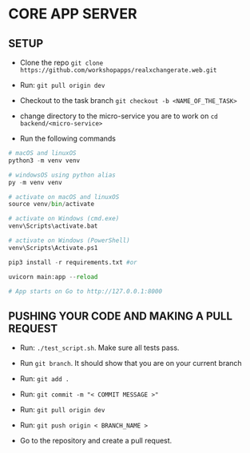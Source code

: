 # CORE APP SERVER

## SETUP

- Clone the repo
  `git clone https://github.com/workshopapps/realxchangerate.web.git`

- Run: `git pull origin dev`

- Checkout to the task branch `git checkout -b <NAME_OF_THE_TASK>`

- change directory to the micro-service you are to work on `cd backend/<micro-service>`

- Run the following commands

```python
# macOS and linuxOS
python3 -m venv venv

# windowsOS using python alias
py -m venv venv

# activate on macOS and linuxOS
source venv/bin/activate

# activate on Windows (cmd.exe)
venv\Scripts\activate.bat

# activate on Windows (PowerShell)
venv\Scripts\Activate.ps1

pip3 install -r requirements.txt #or

uvicorn main:app --reload

# App starts on Go to http://127.0.0.1:8000
```

## PUSHING YOUR CODE AND MAKING A PULL REQUEST

- Run: `./test_script.sh`. Make sure all tests pass.

- Run `git branch`. It should show that you are on your current branch

- Run: `git add .`

- Run: `git commit -m "< COMMIT MESSAGE >"`

- Run: `git pull origin dev`

- Run: `git push origin < BRANCH_NAME >`

- Go to the repository and create a pull request.
